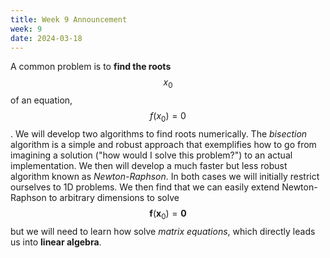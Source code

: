 ```yaml
---
title: Week 9 Announcement
week: 9
date: 2024-03-18
---
```


A common problem is to **find the roots** $$x_0$$ of an equation,
$$f(x_0)=0$$. We will develop two algorithms to find roots
numerically. The *bisection* algorithm is a simple and robust approach
that exemplifies how to go from imagining a solution ("how would I
solve this problem?") to an actual implementation. We then will
develop a much faster but less robust algorithm known as
*Newton-Raphson*. In both cases we will initially restrict ourselves
to 1D problems. We then find that we can easily extend Newton-Raphson
to arbitrary dimensions to solve $$\mathbf{f}(\mathbf{x}_0) =
\mathbf{0}$$ but we will need to learn how solve *matrix equations*,
which directly leads us into **linear algebra**.

